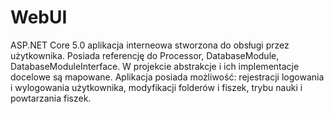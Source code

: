 # WebUI

ASP.NET Core 5.0 aplikacja interneowa stworzona do obsługi przez użytkownika. Posiada referencję do Processor, DatabaseModule, DatabaseModuleInterface. W projekcie abstrakcje i ich implementacje docelowe są mapowane. Aplikacja posiada możliwość: rejestracji logowania i wylogowania użytkownika, modyfikacji folderów i fiszek, trybu nauki i powtarzania fiszek.